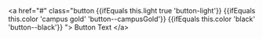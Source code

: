 <div>&lt;a href="#"
	class="button 
		{{ifEquals this.light true 'button-light'}}
		{{ifEquals this.color 'campus gold' 'button--campusGold'}}
		{{ifEquals this.color 'black' 'button--black'}}
	"&gt;
		Button Text
&lt;/a&gt;</div>